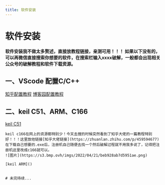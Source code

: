 ```yaml
---
title: 软件安装
---
```

# 软件安装
**软件安装我不做太多赘述，直接放教程链接，亲测可用！！！
如果以下没有的，可以再微信直接搜索你想要的软件，在搜索栏输入xxxx破解，一般都会出现相关公众号的破解教程和软件下载资源。**
<!--more-->
## 一、VScode 配置C/C++
[知乎配置教程](https://zhuanlan.zhihu.com/p/87864677)
[博客园配置教程](https://www.cnblogs.com/lsgxeva/p/11115650.html)

## 二、keil C51、ARM、C166
[keil C51](http://www.51hei.com/bbs/dpj-149575-1.html)
~~~[keil C166](https://download.csdn.net/download/dfsl_2017/10629964)~~ 别点这个链接了，有新的方法而且很快！！！！
keil c166在网上的资源都特别少！今天去搜的时候突然看到了知乎大佬的一篇教程特别好！！！这里放他链接[知乎大佬链接](https://zhuanlan.zhihu.com/p/459594677) 
在下载自己想要的.exe后，注册机自己随便去找一个然后破解过程就不用我多说了，记得把注册机这里改成c166就可以。
![图片](https://s3.bmp.ovh/imgs/2022/04/21/beb928ab7d5951ae.png)

[keil ARM]()


# 未完待续...